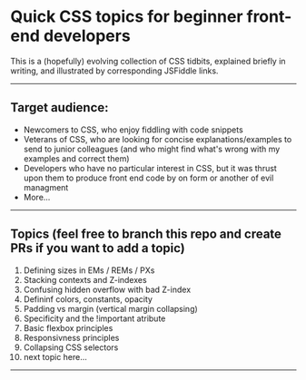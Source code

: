 # Quick CSS topics for beginner front-end developers
This is a (hopefully) evolving collection of CSS tidbits, explained briefly in writing, and illustrated by corresponding JSFiddle links.

---

## Target audience:

* Newcomers to CSS, who enjoy fiddling with code snippets
* Veterans of CSS, who are looking for concise explanations/examples to send to junior colleagues (and who might find what's wrong with my examples and correct them)
* Developers who have no particular interest in CSS, but it was thrust upon them to produce front end code by on form or another of evil managment
* More...

---

## Topics (feel free to branch this repo and create PRs if you want to add a topic)
1. Defining sizes in EMs / REMs / PXs 
2. Stacking contexts and Z-indexes
3. Confusing hidden overflow with bad Z-index
4. Defininf colors, constants, opacity
5. Padding vs margin (vertical margin collapsing)
6. Specificity and the !important atribute
7. Basic flexbox principles
8. Responsivness principles
9. Collapsing CSS selectors
10. next topic here...

---





